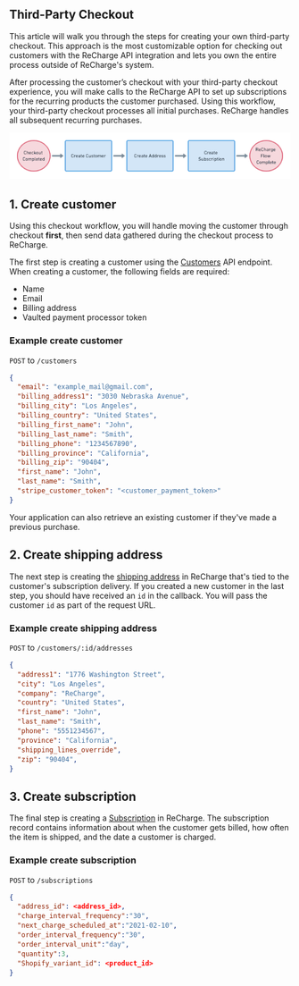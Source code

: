 ## Third-Party Checkout
This article will walk you through the steps for creating your own third-party checkout. This approach is the most customizable option for checking out customers with the ReCharge API integration and lets you own the entire process outside of ReCharge's system.

After processing the customer’s checkout with your third-party checkout experience, you will make calls to the ReCharge API to set up subscriptions for the recurring products the customer purchased. Using this workflow, your third-party checkout processes all initial purchases. ReCharge handles all subsequent recurring purchases.

![3p checkout](assets/images/3p-checkout.png)

## 1. Create customer
Using this checkout workflow, you will handle moving the customer through checkout **first**, then send data gathered during the checkout process to ReCharge.

The first step is creating a customer using the [Customers](https://developer.rechargepayments.com/#customers) API endpoint. When creating a customer, the following fields are required:
- Name
- Email 
- Billing address
- Vaulted payment processor token

### Example create customer

`POST` to `/customers`

```json
{
  "email": "example_mail@gmail.com",
  "billing_address1": "3030 Nebraska Avenue",
  "billing_city": "Los Angeles",
  "billing_country": "United States",
  "billing_first_name": "John",
  "billing_last_name": "Smith",
  "billing_phone": "1234567890",
  "billing_province": "California",
  "billing_zip": "90404",
  "first_name": "John",
  "last_name": "Smith",
  "stripe_customer_token": "<customer_payment_token>"
}
```

Your application can also retrieve an existing customer if they've made a previous purchase.


## 2. Create shipping address

The next step is creating the [shipping address](https://developer.rechargepayments.com/#the-address-object) in ReCharge that's tied to the customer's subscription delivery. If you created a new customer in the last step, you should have received an `id` in the callback. You will pass the customer `id` as part of the request URL.

### Example create shipping address

`POST` to `/customers/:id/addresses`

```json
{
  "address1": "1776 Washington Street",
  "city": "Los Angeles",
  "company": "ReCharge",
  "country": "United States",
  "first_name": "John",
  "last_name": "Smith",
  "phone": "5551234567",
  "province": "California",
  "shipping_lines_override",
  "zip": "90404",
}

```

## 3. Create subscription

The final step is creating a [Subscription](https://developer.rechargepayments.com/#create-a-subscription) in ReCharge. The subscription record contains information about when the customer gets billed, how often the item is shipped, and the date a customer is charged.

### Example create subscription

`POST` to `/subscriptions`

```json
{
  "address_id": <address_id>,
  "charge_interval_frequency":"30",
  "next_charge_scheduled_at":"2021-02-10",
  "order_interval_frequency":"30",
  "order_interval_unit":"day",
  "quantity":3,
  "Shopify_variant_id": <product_id>
}
```
